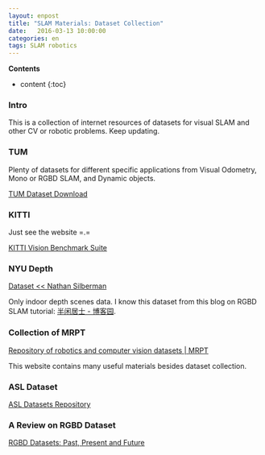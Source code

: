 ```yaml
---
layout: enpost
title: "SLAM Materials: Dataset Collection"
date:   2016-03-13 10:00:00
categories: en
tags: SLAM robotics
---
```


__Contents__

* content
{:toc}

### Intro

This is a collection of internet resources of datasets for visual SLAM and other CV or robotic problems. Keep updating.

### TUM 

Plenty of datasets for different specific applications from Visual Odometry, Mono or RGBD SLAM, and Dynamic objects. 

[TUM Dataset Download](https://vision.in.tum.de/data/datasets/rgbd-dataset/download)

### KITTI

Just see the website =.=

[KITTI Vision Benchmark Suite](http://www.cvlibs.net/datasets/kitti/)

### NYU Depth

[Dataset << Nathan Silberman](http://cs.nyu.edu/~silberman/datasets/)

Only indoor depth scenes data. I know this dataset from this blog on RGBD SLAM tutorial: [半闲居士 - 博客园](http://www.cnblogs.com/gaoxiang12/p/4719156.html).


### Collection of MRPT

[Repository of robotics and computer vision datasets
 | MRPT](http://www.mrpt.org/robotics_datasets)

This website contains many useful materials besides dataset collection.

### ASL Dataset

[ASL Datasets Repository](http://projects.asl.ethz.ch/datasets/doku.php?id=home)


### A Review on RGBD Dataset

[RGBD Datasets: Past, Present and Future](https://arxiv.org/pdf/1604.00999)